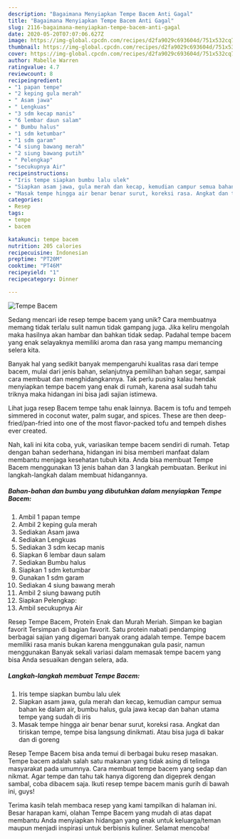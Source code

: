 ```yaml
---
description: "Bagaimana Menyiapkan Tempe Bacem Anti Gagal"
title: "Bagaimana Menyiapkan Tempe Bacem Anti Gagal"
slug: 2116-bagaimana-menyiapkan-tempe-bacem-anti-gagal
date: 2020-05-20T07:07:06.627Z
image: https://img-global.cpcdn.com/recipes/d2fa9029c693604d/751x532cq70/tempe-bacem-foto-resep-utama.jpg
thumbnail: https://img-global.cpcdn.com/recipes/d2fa9029c693604d/751x532cq70/tempe-bacem-foto-resep-utama.jpg
cover: https://img-global.cpcdn.com/recipes/d2fa9029c693604d/751x532cq70/tempe-bacem-foto-resep-utama.jpg
author: Mabelle Warren
ratingvalue: 4.7
reviewcount: 8
recipeingredient:
- "1 papan tempe"
- "2 keping gula merah"
- " Asam jawa"
- " Lengkuas"
- "3 sdm kecap manis"
- "6 lembar daun salam"
- " Bumbu halus"
- "1 sdm ketumbar"
- "1 sdm garam"
- "4 siung bawang merah"
- "2 siung bawang putih"
- " Pelengkap"
- "secukupnya Air"
recipeinstructions:
- "Iris tempe siapkan bumbu lalu ulek"
- "Siapkan asam jawa, gula merah dan kecap, kemudian campur semua bahan ke dalam air, bumbu halus, gula jawa kecap dan bahan utama tempe yang sudah di iris"
- "Masak tempe hingga air benar benar surut, koreksi rasa. Angkat dan tiriskan tempe, tempe bisa langsung dinikmati. Atau bisa juga di bakar dan di goreng"
categories:
- Resep
tags:
- tempe
- bacem

katakunci: tempe bacem 
nutrition: 205 calories
recipecuisine: Indonesian
preptime: "PT20M"
cooktime: "PT46M"
recipeyield: "1"
recipecategory: Dinner

---
```



![Tempe Bacem](https://img-global.cpcdn.com/recipes/d2fa9029c693604d/751x532cq70/tempe-bacem-foto-resep-utama.jpg)

Sedang mencari ide resep tempe bacem yang unik? Cara membuatnya memang tidak terlalu sulit namun tidak gampang juga. Jika keliru mengolah maka hasilnya akan hambar dan bahkan tidak sedap. Padahal tempe bacem yang enak selayaknya memiliki aroma dan rasa yang mampu memancing selera kita.

Banyak hal yang sedikit banyak mempengaruhi kualitas rasa dari tempe bacem, mulai dari jenis bahan, selanjutnya pemilihan bahan segar, sampai cara membuat dan menghidangkannya. Tak perlu pusing kalau hendak menyiapkan tempe bacem yang enak di rumah, karena asal sudah tahu triknya maka hidangan ini bisa jadi sajian istimewa.

Lihat juga resep Bacem tempe tahu enak lainnya. Bacem is tofu and tempeh simmered in coconut water, palm sugar, and spices. These are then deep-fried/pan-fried into one of the most flavor-packed tofu and tempeh dishes ever created.


Nah, kali ini kita coba, yuk, variasikan tempe bacem sendiri di rumah. Tetap dengan bahan sederhana, hidangan ini bisa memberi manfaat dalam membantu menjaga kesehatan tubuh kita. Anda bisa membuat Tempe Bacem menggunakan 13 jenis bahan dan 3 langkah pembuatan. Berikut ini langkah-langkah dalam membuat hidangannya.

<!--inarticleads1-->

##### Bahan-bahan dan bumbu yang dibutuhkan dalam menyiapkan Tempe Bacem:

1. Ambil 1 papan tempe
1. Ambil 2 keping gula merah
1. Sediakan  Asam jawa
1. Sediakan  Lengkuas
1. Sediakan 3 sdm kecap manis
1. Siapkan 6 lembar daun salam
1. Sediakan  Bumbu halus
1. Siapkan 1 sdm ketumbar
1. Gunakan 1 sdm garam
1. Sediakan 4 siung bawang merah
1. Ambil 2 siung bawang putih
1. Siapkan  Pelengkap:
1. Ambil secukupnya Air


Resep Tempe Bacem, Protein Enak dan Murah Meriah. Simpan ke bagian favorit Tersimpan di bagian favorit. Satu protein nabati pendamping berbagai sajian yang digemari banyak orang adalah tempe. Tempe bacem memiliki rasa manis bukan karena menggunakan gula pasir, namun menggunakan Banyak sekali variasi dalam memasak tempe bacem yang bisa Anda sesuaikan dengan selera, ada. 

<!--inarticleads2-->

##### Langkah-langkah membuat Tempe Bacem:

1. Iris tempe siapkan bumbu lalu ulek
1. Siapkan asam jawa, gula merah dan kecap, kemudian campur semua bahan ke dalam air, bumbu halus, gula jawa kecap dan bahan utama tempe yang sudah di iris
1. Masak tempe hingga air benar benar surut, koreksi rasa. Angkat dan tiriskan tempe, tempe bisa langsung dinikmati. Atau bisa juga di bakar dan di goreng


Resep Tempe Bacem bisa anda temui di berbagai buku resep masakan. Tempe bacem adalah salah satu makanan yang tidak asing di telinga masyarakat pada umumnya. Cara membuat tempe bacem yang sedap dan nikmat. Agar tempe dan tahu tak hanya digoreng dan digeprek dengan sambal, coba dibacem saja. Ikuti resep tempe bacem manis gurih di bawah ini, guys! 

Terima kasih telah membaca resep yang kami tampilkan di halaman ini. Besar harapan kami, olahan Tempe Bacem yang mudah di atas dapat membantu Anda menyiapkan hidangan yang enak untuk keluarga/teman maupun menjadi inspirasi untuk berbisnis kuliner. Selamat mencoba!
